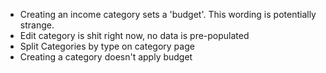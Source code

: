 - Creating an income category sets a 'budget'. This wording is potentially strange.
- Edit category is shit right now, no data is pre-populated
- Split Categories by type on category page
- Creating a category doesn't apply budget
